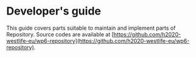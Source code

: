 # Developer's guide

This guide covers parts suitable to maintain and implement parts of Repository. Source codes are available at [https://github.com/h2020-westlife-eu/wp6-repository](https://github.com/h2020-westlife-eu/wp6-repository).

